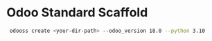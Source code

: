
# Odoo Standard Scaffold

```zsh
 odooss create <your-dir-path> --odoo_version 18.0 --python 3.10
```